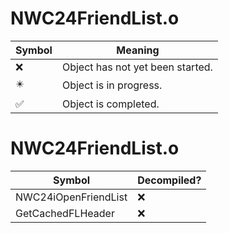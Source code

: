 # NWC24FriendList.o
| Symbol | Meaning 
| ------------- | ------------- 
| :x: | Object has not yet been started. 
| :eight_pointed_black_star: | Object is in progress. 
| :white_check_mark: | Object is completed. 


# NWC24FriendList.o
| Symbol | Decompiled? |
| ------------- | ------------- |
| NWC24iOpenFriendList | :x: |
| GetCachedFLHeader | :x: |
